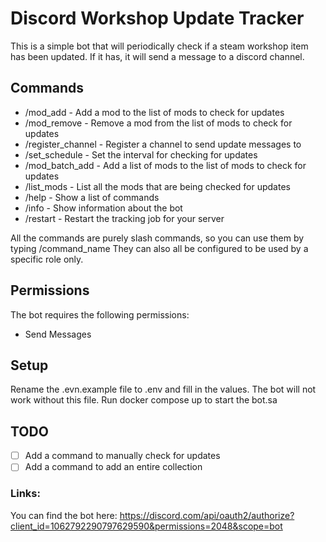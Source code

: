 # Discord Workshop Update Tracker

This is a simple bot that will periodically check if a steam workshop item has been updated. If it has, it will send a message to a discord channel.

## Commands
* /mod_add - Add a mod to the list of mods to check for updates
* /mod_remove - Remove a mod from the list of mods to check for updates
* /register_channel - Register a channel to send update messages to
* /set_schedule - Set the interval for checking for updates
* /mod_batch_add - Add a list of mods to the list of mods to check for updates
* /list_mods - List all the mods that are being checked for updates
* /help - Show a list of commands
* /info - Show information about the bot
* /restart - Restart the tracking job for your server

All the commands are purely slash commands, so you can use them by typing /command_name
They can also all be configured to be used by a specific role only.

## Permissions
The bot requires the following permissions:
* Send Messages

## Setup
Rename the .evn.example file to .env and fill in the values. The bot will not work without this file.
Run docker compose up to start the bot.sa

## TODO
- [ ] Add a command to manually check for updates
- [ ] Add a command to add an entire collection

### Links:
You can find the bot here: https://discord.com/api/oauth2/authorize?client_id=1062792290797629590&permissions=2048&scope=bot